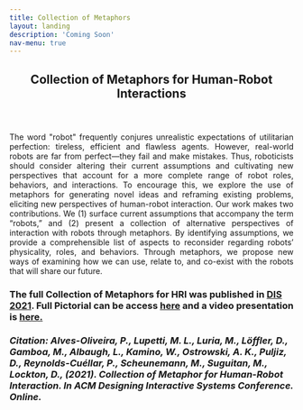 ```yaml
---
title: Collection of Metaphors
layout: landing
description: 'Coming Soon'
nav-menu: true
---
```


<!-- Main -->
<div id="main">

<!-- One -->
<section id="one">
	<div class="inner">
		<header class="major">
			<h2>Collection of Metaphors for Human-Robot Interactions </h2>
		</header>
		<p align="justify">The word "robot" frequently conjures unrealistic expectations of utilitarian perfection: tireless, efficient and flawless agents. However, real-world robots are far from perfect—they fail and make mistakes. Thus, roboticists should consider altering their current assumptions and cultivating new perspectives that account for a more complete range of robot roles, behaviors, and interactions. To encourage this, we explore the use of metaphors for generating novel ideas and reframing existing problems, eliciting new perspectives of human-robot interaction. Our work makes two contributions. We (1) surface current assumptions that accompany the term “robots,” and (2) present a collection of alternative perspectives of interaction with robots through metaphors. By identifying assumptions, we provide a comprehensible list of aspects to reconsider regarding robots’ physicality, roles, and behaviors. Through metaphors, we propose new ways of examining how we can use, relate to, and co-exist with the robots that will share our future.</p>
		
<h3>The full Collection of Metaphors for HRI was published in <a href="https://dis.acm.org/2021/">DIS 2021</a>. Full Pictorial can be access <a href="https://dl.acm.org/doi/10.1145/3461778.3462060">here</a> and a video presentation is <a href="https://www.youtube.com/watch?v=JpDV9FF3Sf0">here.</a></h3>

<h3><i>Citation: Alves-Oliveira, P., Lupetti, M. L., Luria, M., Löffler, D., Gamboa, M., Albaugh, L., Kamino, W., Ostrowski, A. K., Puljiz, D., Reynolds-Cuéllar, P., Scheunemann, M., Suguitan, M., Lockton, D., (2021). Collection of Metaphor for Human-Robot Interaction. In ACM Designing Interactive Systems Conference. Online. </i></h3>
	</div>
</section>


